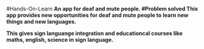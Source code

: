 #Hands-On-Learn
<b>
An app for deaf and mute people.
#Problem solved
This app provides new opportunities for deaf and mute people to learn new things and new languages.

This gives sign languange integration and educationcal courses like maths, english, science in sign language.
